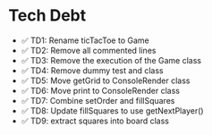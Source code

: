 # Tech Debt

- ✅ TD1: Rename ticTacToe to Game
- ✅ TD2: Remove all commented lines
- ✅ TD3: Remove the execution of the Game class
- ✅ TD4: Remove dummy test and class
- ✅ TD5: Move getGrid to ConsoleRender class
- ✅ TD6: Move print to ConsoleRender class
- ✅ TD7: Combine setOrder and fillSquares
- ✅ TD8: Update fillSquares to use getNextPlayer()
- ✅ TD9: extract squares into board class
